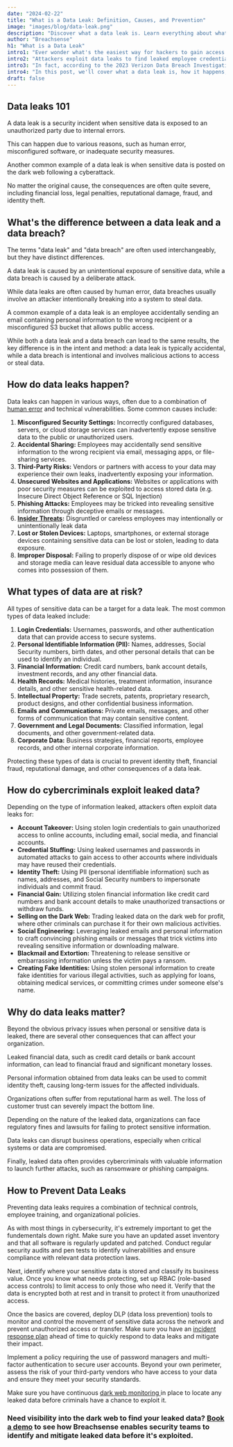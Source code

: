 ```yaml
---
date: "2024-02-22"
title: "What is a Data Leak: Definition, Causes, and Prevention"
image: "images/blog/data-leak.png"
description: "Discover what a data leak is. Learn everything about what a data leak is, how it happens, and how to protect your business from it." 
author: "Breachsense"
h1: "What is a Data Leak"
intro1: "Ever wonder what's the easiest way for hackers to gain access to your network?"
intro2: "Attackers exploit data leaks to find leaked employee credentials and use those to figuratively walk straight through the front door."
intro3: "In fact, according to the 2023 Verizon Data Breach Investigations Report, leaked or stolen credentials are used in 86% of data breaches."
intro4: "In this post, we'll cover what a data leak is, how it happens, how cybercriminals exploit it, and how to prevent data leaks in your organization."
draft: false
---
```

## Data leaks 101

A data leak is a security incident when sensitive data is exposed to an unauthorized party due to internal errors.

This can happen due to various reasons, such as human error, misconfigured software, or inadequate security measures.

Another common example of a data leak is when sensitive data is posted on the dark web following a cyberattack.

No matter the original cause, the consequences are often quite severe, including financial loss, legal penalties, reputational damage, fraud, and identity theft.

## What's the difference between a data leak and a data breach?

The terms "data leak" and "data breach" are often used interchangeably, but they have distinct differences.

A data leak is caused by an unintentional exposure of sensitive data, while a data breach is caused by a deliberate attack.

While data leaks are often caused by human error, data breaches usually involve an attacker intentionally breaking into a system to steal data.

A common example of a data leak is an employee accidentally sending an email containing personal information to the wrong recipient or a misconfigured S3 bucket that allows public access.

While both a data leak and a data breach can lead to the same results, the key difference is in the intent and method: a data leak is typically accidental, while a data breach is intentional and involves malicious actions to access or steal data.

## How do data leaks happen?

Data leaks can happen in various ways, often due to a combination of [human error](https://www.breachsense.com/blog/data-breach-human-error/) and technical vulnerabilities. Some common causes include:

1. **Misconfigured Security Settings:** Incorrectly configured databases, servers, or cloud storage services can inadvertently expose sensitive data to the public or unauthorized users.
2. **Accidental Sharing:** Employees may accidentally send sensitive information to the wrong recipient via email, messaging apps, or file-sharing services.
3. **Third-Party Risks:** Vendors or partners with access to your data may experience their own leaks, inadvertently exposing your information.
4. **Unsecured Websites and Applications:** Websites or applications with poor security measures can be exploited to access stored data (e.g. Insecure Direct Object Reference or SQL Injection)
5. **Phishing Attacks:** Employees may be tricked into revealing sensitive information through deceptive emails or messages.
6. **[Insider Threats](https://www.breachsense.com/blog/insider-threat-data-breach/):** Disgruntled or careless employees may intentionally or unintentionally leak data
7. **Lost or Stolen Devices:** Laptops, smartphones, or external storage devices containing sensitive data can be lost or stolen, leading to data exposure.
8. **Improper Disposal:** Failing to properly dispose of or wipe old devices and storage media can leave residual data accessible to anyone who comes into possession of them.

## What types of data are at risk?

All types of sensitive data can be a target for a data leak. The most common types of data leaked include:

1. **Login Credentials:** Usernames, passwords, and other authentication data that can provide access to secure systems.
2. **Personal Identifiable Information (PII):** Names, addresses, Social Security numbers, birth dates, and other personal details that can be used to identify an individual.
3. **Financial Information:** Credit card numbers, bank account details, investment records, and any other financial data.
4. **Health Records:** Medical histories, treatment information, insurance details, and other sensitive health-related data.
5. **Intellectual Property:** Trade secrets, patents, proprietary research, product designs, and other confidential business information.
6. **Emails and Communications:** Private emails, messages, and other forms of communication that may contain sensitive content.
7. **Government and Legal Documents:** Classified information, legal documents, and other government-related data.
8. **Corporate Data:** Business strategies, financial reports, employee records, and other internal corporate information.

Protecting these types of data is crucial to prevent identity theft, financial fraud, reputational damage, and other consequences of a data leak.

## How do cybercriminals exploit leaked data?

Depending on the type of information leaked, attackers often exploit data leaks for:

- **Account Takeover:** Using stolen login credentials to gain unauthorized access to online accounts, including email, social media, and financial accounts.
- **Credential Stuffing:** Using leaked usernames and passwords in automated attacks to gain access to other accounts where individuals may have reused their credentials.
- **Identity Theft:** Using PII (personal identifiable information) such as names, addresses, and Social Security numbers to impersonate individuals and commit fraud.
- **Financial Gain:** Utilizing stolen financial information like credit card numbers and bank account details to make unauthorized transactions or withdraw funds.
- **Selling on the Dark Web:** Trading leaked data on the dark web for profit, where other criminals can purchase it for their own malicious activities.
- **Social Engineering:** Leveraging leaked emails and personal information to craft convincing phishing emails or messages that trick victims into revealing sensitive information or downloading malware.
- **Blackmail and Extortion:** Threatening to release sensitive or embarrassing information unless the victim pays a ransom.
- **Creating Fake Identities:** Using stolen personal information to create fake identities for various illegal activities, such as applying for loans, obtaining medical services, or committing crimes under someone else's name.

## Why do data leaks matter?

Beyond the obvious privacy issues when personal or sensitive data is leaked, there are several other consequences that can affect your organization.

Leaked financial data, such as credit card details or bank account information, can lead to financial fraud and significant monetary losses.

Personal information obtained from data leaks can be used to commit identity theft, causing long-term issues for the affected individuals.

Organizations often suffer from reputational harm as well. The loss of customer trust can severely impact the bottom line.

Depending on the nature of the leaked data, organizations can face regulatory fines and lawsuits for failing to protect sensitive information.

Data leaks can disrupt business operations, especially when critical systems or data are compromised.

Finally, leaked data often provides cybercriminals with valuable information to launch further attacks, such as ransomware or phishing campaigns.

## How to Prevent Data Leaks

Preventing data leaks requires a combination of technical controls, employee training, and organizational policies.

As with most things in cybersecurity, it's extremely important to get the fundementals down right. Make sure you have an updated asset inventory and that all software is regularly updated and patched. Conduct regular security audits and pen tests to identify vulnerabilities and ensure compliance with relevant data protection laws.

Next, identify where your sensitive data is stored and classify its business value. Once you know what needs protecting, set up RBAC (role-based access controls) to limit access to only those who need it. Verify that the data is encrypted both at rest and in transit to protect it from unauthorized access.

Once the basics are covered, deploy DLP (data loss prevention) tools to monitor and control the movement of sensitive data across the network and prevent unauthorized access or transfer. Make sure you have an [incident response plan](https://www.breachsense.com/blog/data-breach-response/) ahead of time to quickly respond to data leaks and mitigate their impact.

Implement a policy requiring the use of password managers and multi-factor authentication to secure user accounts. Beyond your own perimeter, assess the risk of your third-party vendors who have access to your data and ensure they meet your security standards.

Make sure you have continuous [dark web monitoring ](https://www.breachsense.com/blog/dark-web-monitoring-guide/)in place to locate any leaked data before criminals have a chance to exploit it.

### Need visibility into the dark web to find your leaked data? [Book a demo](https://www.breachsense.com/book-demo/) to see how Breachsense enables security teams to identify and mitigate leaked data before it's exploited.
